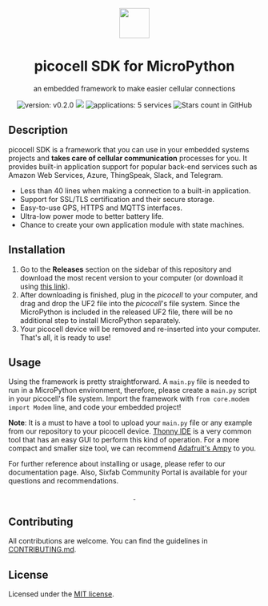 <p align="center">
  <img src="https://community.sixfab.com/uploads/default/original/1X/583bd28f0c2b4967aa4c275f8d388f536bc9da3d.png" height="60">
  <h1 align="center">picocell SDK for MicroPython</h1>
</p>
<p align="center">
an embedded framework to make easier cellular connections
</p>
<!--
-->

<div align="center">

![version: v0.2.0](https://img.shields.io/badge/version-v0.2.0-blue?style=flat-square) ![](https://img.shields.io/badge/license-MIT-critical?style=flat-square) ![applications: 5 services](https://img.shields.io/badge/applications-5%20services-success?style=flat-square) ![Stars count in GitHub](https://img.shields.io/github/stars/sixfab/picocell_python-sdk?style=flat-square)

</div>

## Description
picocell SDK is a framework that you can use in your embedded systems projects and **takes care of cellular communication** processes for you. It provides built-in application support for popular back-end services such as Amazon Web Services, Azure, ThingSpeak, Slack, and Telegram.

* Less than 40 lines when making a connection to a built-in application.
* Support for SSL/TLS certification and their secure storage.
* Easy-to-use GPS, HTTPS and MQTTS interfaces.
* Ultra-low power mode to better battery life.
* Chance to create your own application module with state machines.

## Installation
1. Go to the **Releases** section on the sidebar of this repository and download the most recent version to your computer (or download it using [this link](/sixfab/picocell_python-sdk/releases/latest/download/picocell.uf2)).
2. After downloading is finished, plug in the _picocell_ to your computer, and drag and drop the UF2 file into the _picocell_'s file system. Since the MicroPython is included in the released UF2 file, there will be no additional step to install MicroPython separately.
3. Your picocell device will be removed and re-inserted into your computer. That's all, it is ready to use!

## Usage
Using the framework is pretty straightforward. A `main.py` file is needed to run in a MicroPython environment, therefore, please create a `main.py` script in your picocell's file system. Import the framework with `from core.modem import Modem` line, and code your embedded project!

**Note**: It is a must to have a tool to upload your `main.py` file or any example from our repository to your picocell device. [Thonny IDE](https://thonny.org/) is a very common tool that has an easy GUI to perform this kind of operation. For a more compact and smaller size tool, we can recommend [Adafruit's Ampy](https://learn.adafruit.com/micropython-basics-load-files-and-run-code/install-ampy) to you.

For further reference about installing or usage, please refer to our documentation page. Also, Sixfab Community Portal is available for your questions and recommendations.

<p align="center">
  <a aria-label="Documentation on Sixfab.com" href="https://docs.sixfab.com/" target="_blank">
    <img alt="" src="https://img.shields.io/badge/Documentation-blue.svg?style=for-the-badge">
  </a>
  <a aria-label="Community on Sixfab.com" href="https://community.sixfab.com/" target="_blank">
    <img alt="" src="https://img.shields.io/badge/Community-blue.svg?style=for-the-badge">
  </a>
</p>

## Contributing
All contributions are welcome. You can find the guidelines in [CONTRIBUTING.md](./CONTRIBUTING.md).

## License
Licensed under the [MIT license](https://choosealicense.com/licenses/mit/).
